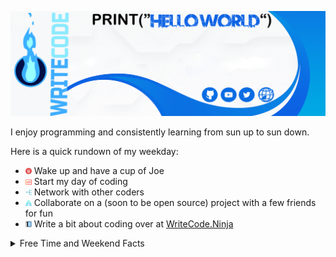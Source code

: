 ![Hello World](/img/Background.png?raw=true "Header")

I enjoy programming and consistently learning from sun up to sun down. 

Here is a quick rundown of my weekday:

- <img src="/img/coffee.svg" alt="coffee" width="10" height="10"> Wake up and have a cup of Joe
- <img src="/img/code.svg" alt="work" width="10" height="10">  Start my day of coding
- <img src="/img/network.svg" alt="network" width="10" height="10">  Network with other coders
- <img src="/img/collaborate.svg" alt="collaborate" width="10" height="10">  Collaborate on a (soon to be open source) project with a few friends for fun
- <img src="/img/write.svg" alt="blog" width="10" height="10">  Write a bit about coding over at [WriteCode.Ninja](https://writecode.ninja) 


<details>
  <summary>Free Time and Weekend Facts</summary>
  <br>

  - I play hardcore PS4 games with my son.
  - I teach my oldest daughter to paint.
  - I play fun games and ryhmes with my short stack daughter.
  - I listen to my wife (if I didn't, I would be in trouble).
 
  ![John's github stats](https://github-readme-stats.vercel.app/api?username=JohnHernCode&show_icons=true&theme=nord)
  <br><br>
</details>



